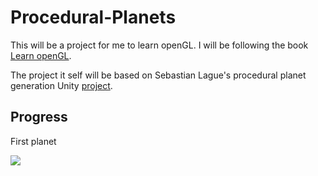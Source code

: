 # Procedural-Planets
 This will be a project for me to learn openGL. I will be following the book [Learn openGL](https://learnopengl.com/).

 The project it self will be based on Sebastian Lague's procedural planet generation Unity [project](https://www.youtube.com/playlist?list=PLFt_AvWsXl0cONs3T0By4puYy6GM22ko8). 


## Progress

First planet 

![](Images/earth.gif)
